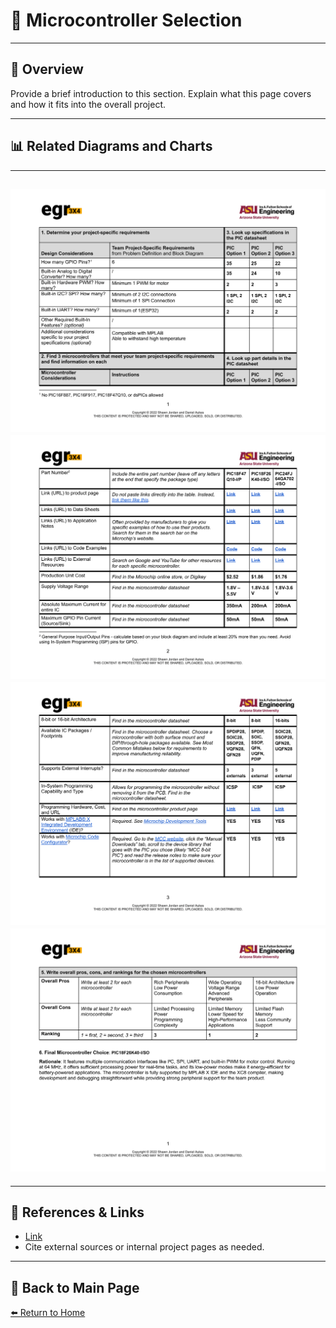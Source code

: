 # 📝 **Microcontroller Selection**

---

## 📖 **Overview**  
Provide a brief introduction to this section. Explain what this page covers and how it fits into the overall project.  

---

## 📊 **Related Diagrams and Charts**  

---
![Diagram Title](./image/microcontroller-selection-table1.png)
![Diagram Title](./image/microcontroller-selection-table2.png)
![Diagram Title](./image/microcontroller-selection-table3.png)
![Diagram Title](./image/microcontroller-selection-table4.png)
---

---

## 🔗 **References & Links**  
- [Link](https://docs.google.com/document/d/10NtJe0ZnbYK09kdUJojoj2La8clRYK2M/edit)  
- Cite external sources or internal project pages as needed.  

---

## 🔄 **Back to Main Page**  
[⬅️ Return to Home](./index.md)
```
